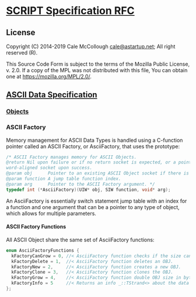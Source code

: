 # [SCRIPT Specification RFC](../../readme.md)

## License

Copyright (C) 2014-2019 Cale McCollough <cale@astartup.net>; All right reserved (R).

This Source Code Form is subject to the terms of the Mozilla Public License, v. 2.0. If a copy of the MPL was not distributed with this file, You can obtain one at <https://mozilla.org/MPL/2.0/>.

## [ASCII Data Specification](../readme.md)

### [Objects](readme.md)

### ASCII Factory

Memory management for ASCII Data Types is handled using a C-function pointer called an ASCII Factory, or AsciiFactory, that uses the prototype:

```C++
/* ASCII Factory manages memory for ASCII Objects.
@return Nil upon failure or if no return socket is expected, or a pointer to a
word-aligned socket upon success.
@param obj      Pointer to an existing ASCII Object socket if there is one.
@param function A jump table function index.
@param arg      Pointer to the ASCII Factory argument. */
typedef int (*AsciiFactory)(UIW* obj, SIW function, void* arg);
```

An AsciiFactory is essentially switch statement jump table with an index for a function and one argument that can be a pointer to any type of object, which allows for multiple parameters.

#### ASCII Factory Functions

 All ASCII Object share the same set of AsciiFactory functions:

```C++
enum AsciiFactoryFunctions {
  kFactoryCanGrow = 0, //< AsciiFactory function checks if the size can double.
  kFactoryDelete = 1,  //< AsciiFactory function deletes an OBJ.
  kFactoryNew = 2,     //< AsciiFactory function creates a new OBJ.
  kFactoryClone = 3,   //< AsciiFactory function clones the OBJ.
  kFactoryGrow = 4,    //< AsciiFactory function double OBJ size in bytes.
  kFactoryInfo = 5     //< Returns an info _::TStrand<> about the data type.
};
```
